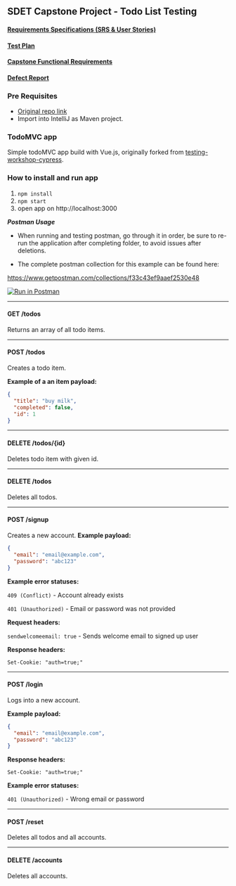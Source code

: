 ## SDET Capstone Project - Todo List Testing

#### [Requirements Specifications (SRS & User Stories)](https://docs.google.com/document/d/1tAbYqeIHtvmGi213qa-96b0Z5ntbx_blQh7fjKgur3E/edit?usp=sharing)
#### [Test Plan](https://docs.google.com/document/d/1eItVlCqdWSt3oH4TBR_kqew5ZWw0jYQKTYfLongx5bI/edit?usp=sharing)
#### [Capstone Functional Requirements](https://docs.google.com/document/d/1J6dbCcXrX6uprZc2gRZx30behGbY9d_eljjhi-SbtDg/edit?usp=sharing)
#### [Defect Report](https://docs.google.com/document/d/1opNwyDQ7BgyL_2lfo_qGtPovjUSRMyGabTmUe0xXDZE/edit?usp=sharing)


### Pre Requisites
- [Original repo link](https://github.com/dpinedacat/todoList-testing)
- Import into IntelliJ as Maven project.


### TodoMVC app
Simple todoMVC app build with Vue.js, originally forked from [testing-workshop-cypress](https://github.com/cypress-io/testing-workshop-cypress).

### How to install and run app
1. `npm install`
2. `npm start`
3. open app on http://localhost:3000



***Postman Usage***

- When running and testing postman, go through it in order, be sure to re-run the application after completing folder, to avoid issues after deletions. 

- The complete postman collection for this example can be found here: 

https://www.getpostman.com/collections/f33c43ef9aaef2530e48

[![Run in Postman](https://run.pstmn.io/button.svg)](https://app.getpostman.com/run-collection/f33c43ef9aaef2530e48)


---
#### GET /todos
Returns an array of all todo items.

---
#### POST /todos
Creates a todo item. 

**Example of a an item payload:**
```json
{
  "title": "buy milk",
  "completed": false,
  "id": 1
}
```
---

#### DELETE /todos/{id}
Deletes todo item with given id.

---
#### DELETE /todos
Deletes all todos.

---
#### POST /signup
Creates a new account. 
**Example payload:**
```json
{
  "email": "email@example.com",
  "password": "abc123"
}
```
**Example error statuses:**

`409 (Conflict)` - Account already exists

`401 (Unauthorized)` - Email or password was not provided

**Request headers:**

`sendwelcomeemail: true` - Sends welcome email to signed up user

**Response headers:**

`Set-Cookie: "auth=true;"`

---
#### POST /login
Logs into a new account.

**Example payload:**
```json
{
  "email": "email@example.com",
  "password": "abc123"
}
```
**Response headers:**

`Set-Cookie: "auth=true;"`

**Example error statuses:**

`401 (Unauthorized)` - Wrong email or password

---
#### POST /reset
Deletes all todos and all accounts.

---
#### DELETE /accounts
Deletes all accounts.
